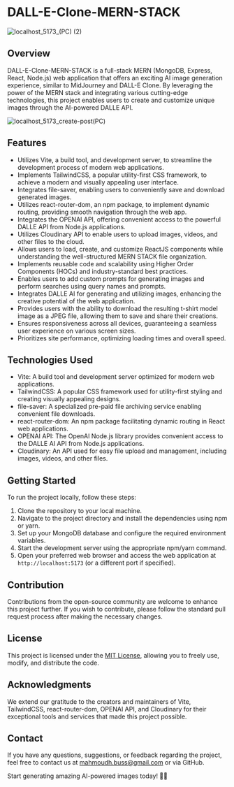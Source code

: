 # DALL-E-Clone-MERN-STACK

![localhost_5173_(PC) (2)](https://github.com/mahmudhmh/DALL-E-Clone-MERN-STACK/assets/54104161/eb5cb4ba-c79e-4e96-a7a9-f91747445558)



## Overview

DALL-E-Clone-MERN-STACK is a full-stack MERN (MongoDB, Express, React, Node.js) web application that offers an exciting AI image generation experience, similar to MidJourney and DALL-E Clone. By leveraging the power of the MERN stack and integrating various cutting-edge technologies, this project enables users to create and customize unique images through the AI-powered DALLE API.

![localhost_5173_create-post(PC)](https://github.com/mahmudhmh/DALL-E-Clone-MERN-STACK/assets/54104161/4cfff8cc-37fe-468f-b24f-b60b66b4dec8)


## Features

- Utilizes Vite, a build tool, and development server, to streamline the development process of modern web applications.
- Implements TailwindCSS, a popular utility-first CSS framework, to achieve a modern and visually appealing user interface.
- Integrates file-saver, enabling users to conveniently save and download generated images.
- Utilizes react-router-dom, an npm package, to implement dynamic routing, providing smooth navigation through the web app.
- Integrates the OPENAI API, offering convenient access to the powerful DALLE API from Node.js applications.
- Utilizes Cloudinary API to enable users to upload images, videos, and other files to the cloud.
- Allows users to load, create, and customize ReactJS components while understanding the well-structured MERN STACK file organization.
- Implements reusable code and scalability using Higher Order Components (HOCs) and industry-standard best practices.
- Enables users to add custom prompts for generating images and perform searches using query names and prompts.
- Integrates DALLE AI for generating and utilizing images, enhancing the creative potential of the web application.
- Provides users with the ability to download the resulting t-shirt model image as a JPEG file, allowing them to save and share their creations.
- Ensures responsiveness across all devices, guaranteeing a seamless user experience on various screen sizes.
- Prioritizes site performance, optimizing loading times and overall speed.

## Technologies Used

- Vite: A build tool and development server optimized for modern web applications.
- TailwindCSS: A popular CSS framework used for utility-first styling and creating visually appealing designs.
- file-saver: A specialized pre-paid file archiving service enabling convenient file downloads.
- react-router-dom: An npm package facilitating dynamic routing in React web applications.
- OPENAI API: The OpenAI Node.js library provides convenient access to the DALLE AI API from Node.js applications.
- Cloudinary: An API used for easy file upload and management, including images, videos, and other files.

## Getting Started

To run the project locally, follow these steps:

1. Clone the repository to your local machine.
2. Navigate to the project directory and install the dependencies using npm or yarn.
3. Set up your MongoDB database and configure the required environment variables.
4. Start the development server using the appropriate npm/yarn command.
5. Open your preferred web browser and access the web application at `http://localhost:5173` (or a different port if specified).

## Contribution

Contributions from the open-source community are welcome to enhance this project further. If you wish to contribute, please follow the standard pull request process after making the necessary changes.

## License

This project is licensed under the [MIT License](LICENSE), allowing you to freely use, modify, and distribute the code.

## Acknowledgments

We extend our gratitude to the creators and maintainers of Vite, TailwindCSS, react-router-dom, OPENAI API, and Cloudinary for their exceptional tools and services that made this project possible.

## Contact

If you have any questions, suggestions, or feedback regarding the project, feel free to contact us at [mahmoudh.buss@gmail.com](mailto:mahmoudh.buss@gmail.com) or via GitHub.

Start generating amazing AI-powered images today! 🌟🎨
